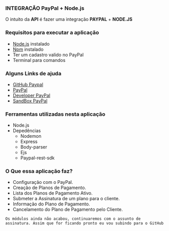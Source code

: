 ### **INTEGRAÇÃO PayPal + Node.js**

O intuito da **API** é fazer uma integração **PAYPAL** + **NODE.JS**

### **Requisitos para executar a aplicação**

* [Node.js](https://nodejs.org/en/) instalado
* [Npm](https://www.npmjs.com/get-npm) instalado
* Ter um cadastro valido no PayPal
* Terminal para comandos

### **Alguns Links de ajuda**
* [GitHub Paypal](https://github.com/paypal/PayPal-node-SDK/)
* [PayPal](https://www.paypal.com/)
* [Developer PayPal](https://developer.paypal.com/developer/applications/)
* [SandBox PayPal](https://www.sandbox.paypal.com/)

### **Ferramentas utilizadas nesta aplicação**
* Node.js
* Depedências
  * Nodemon
  * Express
  * Body-parser
  * Ejs
  * Paypal-rest-sdk


### **O Que essa aplicação faz?**
* Configuração com o PayPal.
* Creação de Planos de Pagamento.
* Lista dos Planos de Pagamento Ativo.
* Submeter a Assinatura de um plano para o cliente.
* Informação do Plano de Pagamento.
* Cancelamento do Plano de Pagamento pelo Cliente.

`Os módulos ainda não acabou, continuaremos com o assunto de assinatura. Assim que for ficando pronto eu vou subindo para o GitHub`